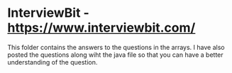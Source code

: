 # InterviewBit - https://www.interviewbit.com/
This folder contains the answers to the questions in the arrays. I have also posted the questions along wiht the java file so that you can have a better understanding of the question.
